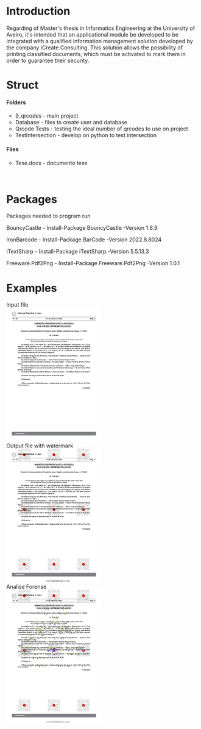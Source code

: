 # Introduction
Regarding of  Master's thesis in Informatics Engineering at the University of Aveiro, it's intended that an applicational module be developed to be integrated with a qualified information management solution developed by the company iCreate Consulting.
This solution allows the possibility of printing classified documents, which must be activated to mark them in order to guarantee their security.

# Struct 
<div>
  <h4>Folders</h2>
  <ul style="list-style-type:circle">
    <li>9_qrcodes - main project</li>
    <li>Database - files to create user and database</li>
    <li>Qrcode Tests - testing the ideal number of qrcodes to use on project</li>
    <li>TestIntersection - develop on python to test intersection</li>
  </ul>
  <h4>Files</h2>
  <ul style="list-style-type:circle">
    <li>Tese.docx - documento tese </li>
  </ul>
</div>
<br>


# Packages
Packages needed to program run
<div id = "packages"> 
  <p>BouncyCastle - Install-Package BouncyCastle -Version 1.8.9 </p>
  <p>IronBarcode - Install-Package BarCode -Version 2022.8.8024 </p>
  <p>iTextSharp - Install-Package iTextSharp -Version 5.5.13.3 </p>
  <p>Freeware.Pdf2Png - Install-Package Freeware.Pdf2Png -Version 1.0.1 </p>
 </div>
 
 # Examples 
 Input file <br>
 <img src="9_qrcodes/WatermarkApp/bin/Debug/Ficheiros/NACIONAL_1_2022_01000.png" width="250" height="350">  <br>
 Output file with watermark <br>
 <img src="9_qrcodes/WatermarkApp/bin/Debug/Ficheiros/NACIONAL_1_2022_01000_watermark_9_1_2023_14_57_2.png" width="250" height="350">  <br>
 Analise Forense <br> 
 <img src="9_qrcodes/WatermarkApp/bin/Debug/Ficheiros/NACIONAL_1_2022_01000_watermark_9_1_2023_14_57_2_line.png" width="250" height="350">  <br>
 
